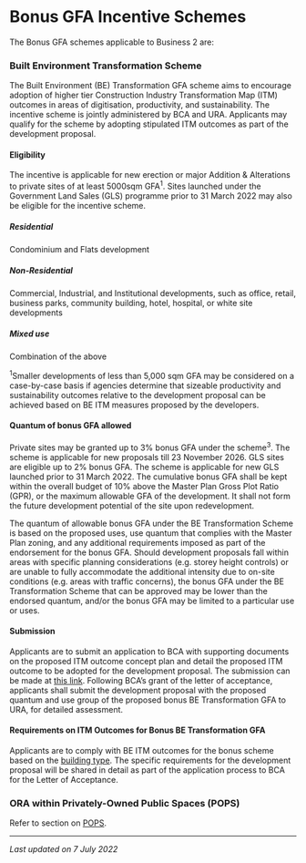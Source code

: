 # Bonus GFA Incentive Schemes

The Bonus GFA schemes applicable to Business 2 are:

### Built Environment Transformation Scheme

The Built Environment (BE) Transformation GFA scheme aims to encourage adoption of higher tier Construction Industry Transformation Map (ITM) outcomes in areas of digitisation, productivity, and sustainability. The incentive scheme is jointly administered by BCA and URA. Applicants may qualify for the scheme by adopting stipulated ITM outcomes as part of the development proposal.

#### Eligibility

The incentive is applicable for new erection or major Addition & Alterations to private sites of at least 5000sqm GFA<sup>1</sup>. Sites launched under the Government Land Sales (GLS) programme prior to 31 March 2022 may also be eligible for the incentive scheme.

##### Residential
Condominium and Flats development

##### Non-Residential
Commercial, Industrial, and Institutional developments, such as office, retail, business parks, community building, hotel, hospital, or white site developments

##### Mixed use
Combination of the above

<sup>1</sup>Smaller developments of less than 5,000 sqm GFA may be considered on a case-by-case basis if agencies determine that sizeable productivity and sustainability outcomes relative to the development proposal can be achieved based on BE ITM measures proposed by the developers.

#### Quantum of bonus GFA allowed

Private sites may be granted up to 3% bonus GFA under the scheme<sup>3</sup>. The scheme is applicable for new proposals till 23 November 2026. GLS sites are eligible up to 2% bonus GFA. The scheme is applicable for new GLS launched prior to 31 March 2022. The cumulative bonus GFA shall be kept within the overall budget of 10% above the Master Plan Gross Plot Ratio (GPR), or the maximum allowable GFA of the development. It shall not form the future development potential of the site upon redevelopment.

The quantum of allowable bonus GFA under the BE Transformation Scheme is based on the proposed uses, use quantum that complies with the Master Plan zoning, and any additional requirements imposed as part of the endorsement for the bonus GFA. Should development proposals fall within areas with specific planning considerations (e.g. storey height controls) or are unable to fully accommodate the additional intensity due to on-site conditions (e.g. areas with traffic concerns), the bonus GFA under the BE Transformation Scheme that can be approved may be lower than the endorsed quantum, and/or the bonus GFA may be limited to a particular use or uses.

#### Submission

Applicants are to submit an application to BCA with supporting documents on the proposed ITM outcome concept plan and detail the proposed ITM outcome to be adopted for the development proposal. The submission can be made at [this link](https://form.gov.sg/610112199bdc0c00123abb25). Following BCA’s grant of the letter of acceptance, applicants shall submit the development proposal with the proposed quantum and use group of the proposed bonus BE Transformation GFA to URA, for detailed assessment.

#### Requirements on ITM Outcomes for Bonus BE Transformation GFA

Applicants are to comply with BE ITM outcomes for the bonus scheme based on the [building type](https://www.ura.gov.sg/-/media/Corporate/Guidelines/Development-control/Flats-Condominiums/BE-Transformation-building-type.pdf). The specific requirements for the development proposal will be shared in detail as part of the application process to BCA for the Letter of Acceptance.

### ORA within Privately-Owned Public Spaces (POPS)

Refer to section on [POPS](https://www.ura.gov.sg/Corporate/Guidelines/Development-Control/gross-floor-area/GFA/Privately-OwnedPublicSpacesPOPS).

---

*Last updated on 7 July 2022*
